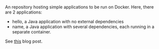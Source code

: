 An repository hosting simple applications to be run on Docker. Here, there are 2 applications:
 - hello, a Java application with no external dependencies
 - name, a Java application with several dependencies, each running in a separate container.

See [this](https://www.bogdanstirbat.com/jekyll/update/2018/01/20/introduction-docker-java.html) blog post.
